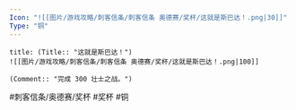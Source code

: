 ```yaml
---
Icon: "![[图片/游戏攻略/刺客信条/刺客信条 奥德赛/奖杯/这就是斯巴达！.png|30]]"
Type: "铜"
---
```

```ad-common-bronze-trophy
title: (Title:: "这就是斯巴达！")
![[图片/游戏攻略/刺客信条/刺客信条 奥德赛/奖杯/这就是斯巴达！.png|100]]

(Comment:: "完成 300 壮士之战。")
```

#刺客信条/奥德赛/奖杯 #奖杯 #铜
